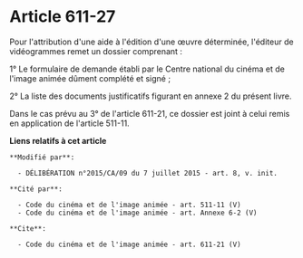 # Article 611-27

Pour l'attribution d'une aide à l'édition d'une œuvre déterminée, l'éditeur de vidéogrammes remet un dossier comprenant : 

1° Le formulaire de demande établi par le Centre national du cinéma et de l'image animée dûment complété et signé ; 

2° La liste des documents justificatifs figurant en annexe 2 du présent livre. 

Dans le cas prévu au 3° de l'article 611-21, ce dossier est joint à celui remis en application de l'article 511-11.

**Liens relatifs à cet article**

	**Modifié par**:

	  - DÉLIBÉRATION n°2015/CA/09 du 7 juillet 2015 - art. 8, v. init.

	**Cité par**:

	  - Code du cinéma et de l'image animée - art. 511-11 (V)
	  - Code du cinéma et de l'image animée - art. Annexe 6-2 (V)

	**Cite**:

	  - Code du cinéma et de l'image animée - art. 611-21 (V)

